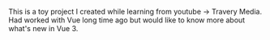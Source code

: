 This is a toy project I created while learning from youtube -> Travery Media. Had worked with Vue long time ago but would like to know more about what's new in Vue 3.